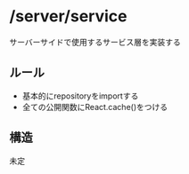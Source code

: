# /server/service

サーバーサイドで使用するサービス層を実装する

## ルール

- 基本的にrepositoryをimportする
- 全ての公開関数にReact.cache()をつける

## 構造

未定
